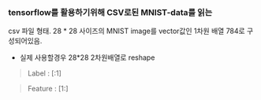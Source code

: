 ### tensorflow를 활용하기위해 CSV로된 MNIST-data를 읽는 

csv 파일 형태.
28 * 28 사이즈의 MNIST image를 vector값인 1차원 배열 784로 구성되어있음.

* 실제 사용할경우 28*28 2차원배열로 reshape 

> Label : [:1] 

> Feature : [1:] 
